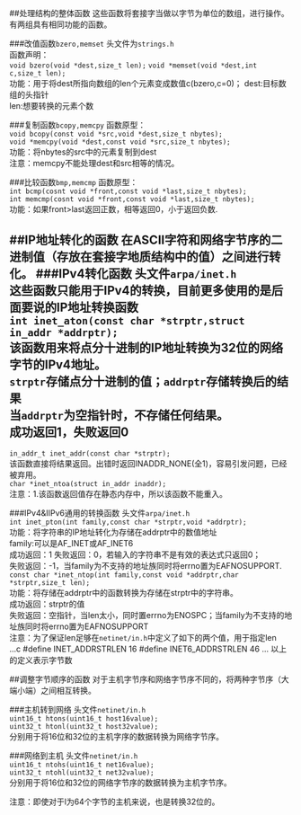 ##处理结构的整体函数
这些函数将套接字当做以字节为单位的数组，进行操作。有两组具有相同功能的函数。

###改值函数`bzero,memset`
头文件为`strings.h`  
函数声明：  
`void bzero(void *dest,size_t len);`
`void *memset(void *dest,int c,size_t len);`  
功能：用于将dest所指向数组的len个元素变成数值c(bzero,c=0)；
dest:目标数组的头指针  
len:想要转换的元素个数  

###复制函数`bcopy,memcpy`
函数原型：  
`void bcopy(const void *src,void *dest,size_t nbytes);`  
`void *memcpy(void *dest,const void *src,size_t nbytes);`  
功能：将nbytes的src中的元素复制到dest  
注意：memcpy不能处理dest和src相等的情况。  

###比较函数`bmp,memcmp`
函数原型：  
`int bcmp(cosnt void *front,const void *last,size_t nbytes);`  
`int memcmp(cosnt void *front,const void *last,size_t nbytes);`  
功能：如果front>last返回正数，相等返回0，小于返回负数.
  
##IP地址转化的函数
在ASCII字符和网络字节序的二进制值（存放在套接字地质结构中的值）之间进行转化。
###IPv4转化函数
头文件`arpa/inet.h`  
这些函数只能用于IPv4的转换，目前更多使用的是后面要说的IP地址转换函数  
`int inet_aton(const char *strptr,struct in_addr *addrptr);`  
该函数用来将点分十进制的IP地址转换为32位的网络字节的IPv4地址。  
`strptr`存储点分十进制的值；`addrptr`存储转换后的结果  
当`addrptr`为空指针时，不存储任何结果。  
成功返回1，失败返回0  
-----
`in_addr_t inet_addr(const char *strptr);`  
该函数直接将结果返回。出错时返回INADDR_NONE(全1)，容易引发问题，已经被弃用。  
`char *inet_ntoa(struct in_addr inaddr);`  
注意：1.该函数返回值存在静态内存中，所以该函数不能重入。

###IPv4&IIPv6通用的转换函数
头文件`arpa/inet.h`  
`int inet_pton(int family,const char *strptr,void *addrptr);`  
功能：将字符串的IP地址转化为存储在addrptr中的数值地址  
family:可以是AF_INET或AF_INET6  
成功返回：1
失败返回：0，若输入的字符串不是有效的表达式只返回0；  
失败返回：-1，当family为不支持的地址族同时将errno置为EAFNOSUPPORT.  
`const char *inet_ntop(int family,const void *addrptr,char *strptr,size_t len);`  
功能：将存储在addrptr中的函数转换为存储在strptr中的字符串。  
成功返回：strptr的值  
失败返回：空指针，当len太小，同时置errno为ENOSPC；当family为不支持的地址族同时将errno置为EAFNOSUPPORT  
注意：为了保证len足够在`netinet/in.h`中定义了如下的两个值，用于指定len  
...c
#define INET_ADDRSTRLEN 16
#define INET6_ADDRSTRLEN 46
...
以上的定义表示字节数  

##调整字节顺序的函数
对于主机字节序和网络字节序不同的，将两种字节序（大端小端）之间相互转换。

###主机转到网络
头文件`netinet/in.h`  
`uint16_t htons(uint16_t host16value);`  
`uint32_t htonl(uint32_t host32value);`  
分别用于将16位和32位的主机字序的数据转换为网络字节序。  

###网络到主机
头文件`netinet/in.h`  
`uint16_t ntohs(uint16_t net16value);`  
`uint32_t ntohl(uint32_t net32value);`  
分别用于将16位和32位的网络字节序的数据转换为主机字节序。  

注意：即使对于l为64个字节的主机来说，也是转换32位的。
